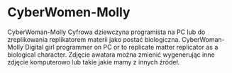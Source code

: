# CyberWomen-Molly
CyberWoman-Molly Cyfrowa dziewczyna programista na PC lub do zreplikowania replikatorem materii jako postać biologiczna. CyberWoman-Molly Digital girl programmer on PC or to replicate matter replicator as a biological character.
Zdjęcie awatara można zmienić wygenerując inne zdjęcie komputerowo lub takie jakie mamy z innych źródeł.
